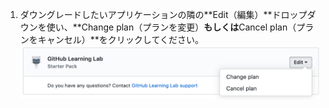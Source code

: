 1. ダウングレードしたいアプリケーションの隣の**Edit（編集）**ドロップダウンを使い、**Change plan（プランを変更）**もしくは**Cancel plan（プランをキャンセル）**をクリックしてください。 ![個人アカウントの支払い設置中のMarketplaceの購入セクション内にあるEditリンク](/assets/images/help/marketplace/marketplace-edit-app-billing-settings.png)
